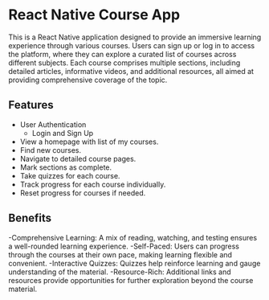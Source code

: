 # React Native Course App

This is a React Native application designed to provide an immersive learning experience through various courses. Users can sign up or log in to access the platform, where they can explore a curated list of courses across different subjects. Each course comprises multiple sections, including detailed articles, informative videos, and additional resources, all aimed at providing comprehensive coverage of the topic.

## Features

- User Authentication
  - Login and Sign Up
- View a homepage with list of my courses.
- Find new courses.
- Navigate to detailed course pages.
- Mark sections as complete.
- Take quizzes for each course.
- Track progress for each course individually.
- Reset progress for courses if needed.
  
## Benefits

-Comprehensive Learning: A mix of reading, watching, and testing ensures a well-rounded learning experience.
-Self-Paced: Users can progress through the courses at their own pace, making learning flexible and convenient.
-Interactive Quizzes: Quizzes help reinforce learning and gauge understanding of the material.
-Resource-Rich: Additional links and resources provide opportunities for further exploration beyond the course material.
